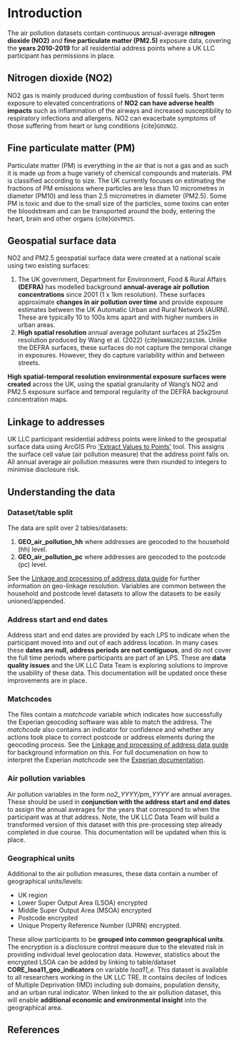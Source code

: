 # Introduction
The air pollution datasets contain continuous annual-average **nitrogen dioxide (NO2)** and **fine particulate matter (PM2.5)** exposure data, covering the **years 2010-2019** for all residential address points where a UK LLC participant has permissions in place.

## Nitrogen dioxide (NO2)
NO2 gas is mainly produced during combustion of fossil fuels. Short term exposure to elevated concentrations of **NO2 can have adverse health impacts** such as inflammation of the airways and increased susceptibility to respiratory infections and allergens. NO2 can exacerbate symptoms of those suffering from heart or lung conditions {cite}`GOVNO2`.

## Fine particulate matter (PM)
Particulate matter (PM) is everything in the air that is not a gas and as such it is made up from a huge variety of chemical compounds and materials. PM is classified according to size. The UK currently focuses on estimating the fractions of PM emissions where particles are less than 10 micrometres in diameter (PM10) and less than 2.5 micrometres in diameter (PM2.5). Some PM is toxic and due to the small size of the particles, some toxins can enter the bloodstream and can be transported around the body, entering the heart, brain and other organs {cite}`GOVPM25`.

## Geospatial surface data 
NO2 and PM2.5 geospatial surface data were created at a national scale using two existing surfaces:

1) The UK government, Department for Environment, Food & Rural Affairs **(DEFRA)** has modelled background **annual-average air pollution concentrations** since 2001 (1 x 1km resolution). These surfaces approximate **changes in air pollution over time** and provide exposure estimates between the UK Automatic Urban and Rural Network (AURN). These are typically 10 to 100s kms apart and with higher numbers in urban areas. 
2) **High spatial resolution** annual average pollutant surfaces at 25x25m resolution produced by Wang et al. (2022) {cite}`WANG2022101506`. Unlike the DEFRA surfaces, these surfaces do not capture the temporal change in exposures. However, they do capture variability within and between streets. 

**High spatial-temporal resolution environmental exposure surfaces were created** across the UK, using the spatial granularity of Wang’s NO2 and PM2.5 exposure surface and temporal regularity of the DEFRA background concentration maps. 

## Linkage to addresses
UK LLC participant residential address points were linked to the geospatial surface data using ArcGIS Pro ['Extract Values to Points'](https://pro.arcgis.com/en/pro-app/latest/tool-reference/spatial-analyst/extract-values-to-points.htm) tool. This assigns the surface cell value (air pollution measure) that the address point falls on. All annual average air pollution measures were then rounded to integers to minimise disclosure risk.

## Understanding the data
### Dataset/table split
The data are split over 2 tables/datasets:
1) **GEO_air_pollution_hh** where addresses are geocoded to the household (hh) level.
2) **GEO_air_pollution_pc** where addresses are geocoded to the postcode (pc) level.

See the [Linkage and processing of address data guide](../linkage_and_processing.md) for further information on geo-linkage resolution. Variables are common between the household and postcode level datasets to allow the datasets to be easily unioned/appended. 

### Address start and end dates
Address start and end dates are provided by each LPS to indicate when the participant moved into and out of each address location. In many cases these **dates are null, address periods are not contiguous**, and do not cover the full time periods where participants are part of an LPS. These are **data quality issues** and the UK LLC Data Team is exploring solutions to improve the usability of these data. This documentation will be updated once these improvements are in place.  

### Matchcodes
The files contain a *matchcode* variable which indicates how successfully the Experian geocoding software was able to match the address. The *matchcode* also contains an indicator for confidence and whether any actions took place to correct postcode or address elements during the geocoding process. See the [Linkage and processing of address data guide](../linkage_and_processing.md) for background information on this. For full documenation on how to interpret the Experian *matchcode* see the [Experian documentation](https://docs.experianaperture.io/address-validation/batch-api/api-process/address-match-codes/#k-s~match-success). 

### Air pollution variables
Air pollution variables in the form *no2_YYYY/pm_YYYY* are annual averages. These should be used in **conjunction with the address start and end dates** to assign the annual averages for the years that correspond to when the participant was at that address. Note, the UK LLC Data Team will build a transformed version of this dataset with this pre-processing step already completed in due course. This documentation will be updated when this is place.

### Geographical units
Additional to the air pollution measures, these data contain a number of geographical units/levels:
* UK region
* Lower Super Output Area (LSOA) encrypted
* Middle Super Output Area (MSOA) encrypted 
* Postcode encrypted
* Unique Property Reference Number (UPRN) encrypted.

These allow participants to be **grouped into common geographical units**. The encryption is a disclosure control measure due to the elevated risk in providing individual level geolocation data. However, statistics about the encrypted LSOA can be added by linking to table/dataset **CORE_lsoa11_geo_indicators** on variable *lsoa11_e*. This dataset is available to all researchers working in the UK LLC TRE. It contains deciles of Indices of Multiple Deprivation (IMD) including sub domains, population density, and an urban rural indicator. When linked to the air pollution dataset, this will enable **additional economic and environmental insight** into the geographical area.

## References
```{bibliography}
```










